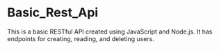 # Basic_Rest_Api
This is a basic RESTful API created using JavaScript and Node.js. It has endpoints for creating, reading, and deleting users.
